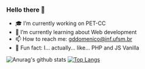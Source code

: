 ### Hello there :eyes:

- 🎓 I’m currently working on PET-CC
- :newspaper: I’m currently learning about Web development
- 📫 How to reach me: gddomenico@inf.ufsm.br
- :elephant: Fun fact: I... actually... like... PHP and JS Vanilla

![Anurag's github stats](https://github-readme-stats.vercel.app/api?username=GabrielDiDomenico&count_private=true&show_icons=true&theme=dracula&hide=issues)
[![Top Langs](https://github-readme-stats.vercel.app/api/top-langs/?username=anuraghazra&layout=compact)](https://github.com/anuraghazra/github-readme-stats)
